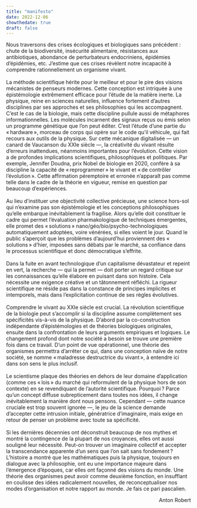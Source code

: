 ```yaml
---
title: "manifesto"
date: 2022-12-06
showthedate: true
draft: false
---
```


Nous traversons des crises écologiques et biologiques sans précédent : chute de la biodiversité, insécurité alimentaire, résistances aux antibiotiques, abondance de perturbateurs endocriniens, épidémies d’épidémies, etc. J’estime que ces crises révèlent notre incapacité à comprendre rationnellement un organisme vivant. <br><br> La méthode scientifique hérite pour le meilleur et pour le pire des visions mécanistes de penseurs modernes. Cette conception est intriquée à une épistémologie extrêmement efficace pour l’étude de la matière inerte. La physique, reine en sciences naturelles, influence fortement d’autres disciplines par ses approches et ses philosophies qui les accompagnent. C’est le cas de la biologie, mais cette discipline pullule aussi de métaphores informationnelles. Les molécules incarnent des signaux reçus ou émis selon un programme génétique que l’on peut éditer. C’est l’étude d’une partie du « hardware », morceau de corps qui opère sur le code qu’il véhicule, qui fait recours aux outils de la physique. Sur cette mécanique digitalisée — un canard de Vaucanson du XXIe siècle —, la créativité du vivant résulte d’erreurs inattendues, néanmoins importantes pour l’évolution. Cette vision a de profondes implications scientifiques, philosophiques et politiques. Par exemple, Jennifer Doudna, prix Nobel de biologie en 2020, confère à sa discipline la capacité de « reprogrammer » le vivant et « de contrôler l’évolution ». Cette affirmation péremptoire et erronée n’apparaît pas comme telle dans le cadre de la théorie en vigueur, remise en question par beaucoup d’expériences. <br><br> Au lieu d’instituer une objectivité collective précieuse, une science hors-sol qui n’examine pas son épistémologie et les conceptions philosophiques qu’elle embarque inévitablement la fragilise. Alors qu’elle doit constituer le cadre qui permet l’évaluation pharmakologique de techniques émergentes, elle promet des « solutions » nano/géo/bio/psycho-technologiques automatiquement adoptées, voire vénérées, si elles voient le jour. Quand le public s’aperçoit que les problèmes d’aujourd’hui proviennent des « solutions » d’hier, imposées sans débats par le marché, sa confiance dans le processus scientifique et donc démocratique s’effrite. <br><br> Dans la fuite en avant technologique d’un capitalisme dévastateur et repeint en vert, la recherche — qui la permet — doit porter un regard critique sur les connaissances qu’elle élabore en puisant dans son histoire. Cela nécessite une exigence créative et un tâtonnement réfléchi. La rigueur scientifique ne réside pas dans la constance de principes implicites et intemporels, mais dans l’explicitation continue de ses règles évolutives. <br><br>Comprendre le vivant au XXIe siècle est crucial. La révolution scientifique de la biologie peut s’accomplir si la discipline assume complètement ses spécificités vis-à-vis de la physique. D’abord par la co-construction indépendante d’épistémologies et de théories biologiques originales, ensuite dans la confrontation de leurs arguments empiriques et logiques. Le changement profond dont notre société a besoin se trouve une première fois dans ce travail. D’un point de vue opérationnel, une théorie des organismes permettra d’arrêter ce qui, dans une conception naïve de notre société, se nomme « maladresse destructrice du vivant », à entendre ici dans son sens le plus inclusif.<br><br> Le scientisme plaque des théories en dehors de leur domaine d’application (comme ces « lois » du marché qui reformulent de la physique hors de son contexte) en se revendiquant de l’autorité scientifique. Pourquoi ? Parce qu’un concept diffuse subrepticement dans toutes nos idées, il change inévitablement la manière dont nous pensons. Cependant — cette nuance cruciale est trop souvent ignorée —, le jeu de la science demande d’accepter cette intrusion initiale, génératrice d’imaginaire, mais exige en retour de penser un problème avec toute sa spécificité.<br><br> Si les dernières décennies ont déconstruit beaucoup de nos mythes et montré la contingence de la plupart de nos croyances, elles ont aussi souligné leur nécessité. Peut-on trouver un imaginaire collectif et accepter la transcendance apparente d’un sens que l’on sait sans fondement ? L’histoire a montré que les mathématiques puis la physique, toujours en dialogue avec la philosophie, ont eu une importance majeure dans l’émergence d’époques, car elles ont façonné des visions du monde. Une théorie des organismes peut avoir comme deuxième fonction, en insufflant en coulisse des idées radicalement nouvelles, de reconceptualiser nos modes d’organisation et notre rapport au monde. Je fais ce pari pascalien.<br>

<p align="right"> Anton Robert </p>
